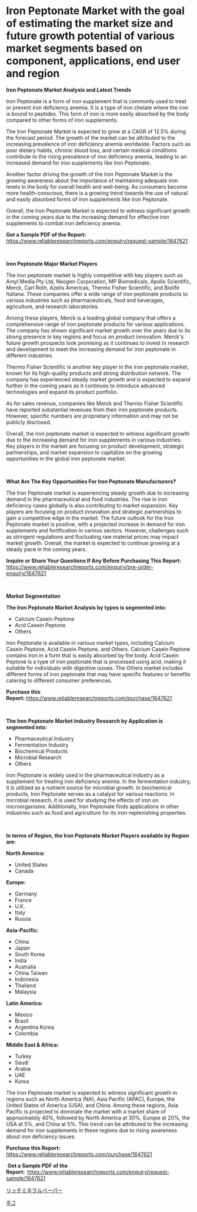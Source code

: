 <p><h1>Iron Peptonate Market with the goal of estimating the market size and future growth potential of various market segments based on component, applications, end user and region</h1></p><p><strong>Iron Peptonate Market Analysis and Latest Trends</strong></p>
<p><p>Iron Peptonate is a form of iron supplement that is commonly used to treat or prevent iron deficiency anemia. It is a type of iron chelate where the iron is bound to peptides. This form of iron is more easily absorbed by the body compared to other forms of iron supplements.</p><p>The Iron Peptonate Market is expected to grow at a CAGR of 12.5% during the forecast period. The growth of the market can be attributed to the increasing prevalence of iron deficiency anemia worldwide. Factors such as poor dietary habits, chronic blood loss, and certain medical conditions contribute to the rising prevalence of iron deficiency anemia, leading to an increased demand for iron supplements like Iron Peptonate.</p><p>Another factor driving the growth of the Iron Peptonate Market is the growing awareness about the importance of maintaining adequate iron levels in the body for overall health and well-being. As consumers become more health-conscious, there is a growing trend towards the use of natural and easily absorbed forms of iron supplements like Iron Peptonate.</p><p>Overall, the Iron Peptonate Market is expected to witness significant growth in the coming years due to the increasing demand for effective iron supplements to combat iron deficiency anemia.</p></p>
<p><strong>Get a Sample PDF of the Report:&nbsp;</strong> <a href="https://www.reliableresearchreports.com/enquiry/request-sample/1647621">https://www.reliableresearchreports.com/enquiry/request-sample/1647621</a></p>
<p>&nbsp;</p>
<p><strong>Iron Peptonate Major Market Players</strong></p>
<p><p>The iron peptonate market is highly competitive with key players such as Amyl Media Pty Ltd, Neogen Corporation, MP Biomedicals, Apollo Scientific, Merck, Carl Roth, Azelis Americas, Thermo Fisher Scientific, and Biolife Italiana. These companies offer a wide range of iron peptonate products to various industries such as pharmaceuticals, food and beverages, agriculture, and research laboratories.</p><p>Among these players, Merck is a leading global company that offers a comprehensive range of iron peptonate products for various applications. The company has shown significant market growth over the years due to its strong presence in key regions and focus on product innovation. Merck's future growth prospects look promising as it continues to invest in research and development to meet the increasing demand for iron peptonate in different industries.</p><p>Thermo Fisher Scientific is another key player in the iron peptonate market, known for its high-quality products and strong distribution network. The company has experienced steady market growth and is expected to expand further in the coming years as it continues to introduce advanced technologies and expand its product portfolio.</p><p>As for sales revenue, companies like Merck and Thermo Fisher Scientific have reported substantial revenues from their iron peptonate products. However, specific numbers are proprietary information and may not be publicly disclosed.</p><p>Overall, the iron peptonate market is expected to witness significant growth due to the increasing demand for iron supplements in various industries. Key players in the market are focusing on product development, strategic partnerships, and market expansion to capitalize on the growing opportunities in the global iron peptonate market.</p></p>
<p>&nbsp;</p>
<p><strong>What Are The Key Opportunities For Iron Peptonate Manufacturers?</strong></p>
<p><p>The Iron Peptonate market is experiencing steady growth due to increasing demand in the pharmaceutical and food industries. The rise in iron deficiency cases globally is also contributing to market expansion. Key players are focusing on product innovation and strategic partnerships to gain a competitive edge in the market. The future outlook for the Iron Peptonate market is positive, with a projected increase in demand for iron supplements and fortification in various sectors. However, challenges such as stringent regulations and fluctuating raw material prices may impact market growth. Overall, the market is expected to continue growing at a steady pace in the coming years.</p></p>
<p><strong>Inquire or Share Your Questions If Any Before Purchasing This Report:</strong> <a href="https://www.reliableresearchreports.com/enquiry/pre-order-enquiry/1647621">https://www.reliableresearchreports.com/enquiry/pre-order-enquiry/1647621</a></p>
<p>&nbsp;</p>
<p><strong>Market Segmentation</strong></p>
<p><strong>The Iron Peptonate Market Analysis by types is segmented into:</strong></p>
<p><ul><li>Calcium Casein Peptone</li><li>Acid Casein Peptone</li><li>Others</li></ul></p>
<p><p>Iron Peptonate is available in various market types, including Calcium Casein Peptone, Acid Casein Peptone, and Others. Calcium Casein Peptone contains iron in a form that is easily absorbed by the body. Acid Casein Peptone is a type of iron peptonate that is processed using acid, making it suitable for individuals with digestive issues. The Others market includes different forms of iron peptonate that may have specific features or benefits catering to different consumer preferences.</p></p>
<p><strong>Purchase this Report:&nbsp;</strong><a href="https://www.reliableresearchreports.com/purchase/1647621">https://www.reliableresearchreports.com/purchase/1647621</a></p>
<p>&nbsp;</p>
<p><strong>The Iron Peptonate Market Industry Research by Application is segmented into:</strong></p>
<p><ul><li>Pharmaceutical Industry</li><li>Fermentation Industry</li><li>Biochemical Products</li><li>Microbial Research</li><li>Others</li></ul></p>
<p><p>Iron Peptonate is widely used in the pharmaceutical industry as a supplement for treating iron deficiency anemia. In the fermentation industry, it is utilized as a nutrient source for microbial growth. In biochemical products, Iron Peptonate serves as a catalyst for various reactions. In microbial research, it is used for studying the effects of iron on microorganisms. Additionally, Iron Peptonate finds applications in other industries such as food and agriculture for its iron-replenishing properties.</p></p>
<p>&nbsp;</p>
<p><strong>In terms of Region, the Iron Peptonate Market Players available by Region are:</strong></p>
<p>
    <p> <strong> North America: </strong>
        <ul>
            <li>United States</li>
            <li>Canada</li>
        </ul>
        </p> 
    <p> <strong> Europe: </strong>
        <ul>
            <li>Germany</li>
            <li>France</li>
            <li>U.K.</li>
            <li>Italy</li>
            <li>Russia</li>
        </ul>
        </p> 
    <p> <strong> Asia-Pacific: </strong>
        <ul>
            <li>China</li>
            <li>Japan</li>
            <li>South Korea</li>
            <li>India</li>
            <li>Australia</li>
            <li>China Taiwan</li>
            <li>Indonesia</li>
            <li>Thailand</li>
            <li>Malaysia</li>
        </ul>
        </p> 
    <p> <strong> Latin America: </strong>
        <ul>
            <li>Mexico</li>
            <li>Brazil</li>
            <li>Argentina Korea</li>
            <li>Colombia</li>
        </ul>
        </p> 
    <p> <strong> Middle East & Africa: </strong>
        <ul>
            <li>Turkey</li>
            <li>Saudi</li>
            <li>Arabia</li>
            <li>UAE</li>
            <li>Korea</li>
        </ul>
    </p>
    </p>
<p><p>The Iron Peptonate market is expected to witness significant growth in regions such as North America (NA), Asia Pacific (APAC), Europe, the United States of America (USA), and China. Among these regions, Asia Pacific is projected to dominate the market with a market share of approximately 40%, followed by North America at 30%, Europe at 20%, the USA at 5%, and China at 5%. This trend can be attributed to the increasing demand for iron supplements in these regions due to rising awareness about iron deficiency issues.</p></p>
<p><strong>Purchase this Report: </strong><a href="https://www.reliableresearchreports.com/purchase/1647621">https://www.reliableresearchreports.com/purchase/1647621</a></p>
<p>&nbsp;<strong>Get a Sample PDF of the Report:&nbsp;&nbsp;</strong><a href="https://www.reliableresearchreports.com/enquiry/request-sample/1647621">https://www.reliableresearchreports.com/enquiry/request-sample/1647621</a></p>
<p><strong></strong></p>
<p><p><a href="https://github.com/lababdou/Market-Research-Report-List-2/blob/main/1759567193142.md">リッチミネラルペーパー</a></p><p><a href="https://github.com/jntpkh496620/Market-Research-Report-List-1/blob/main/1249030192926.md">주그</a></p></p>